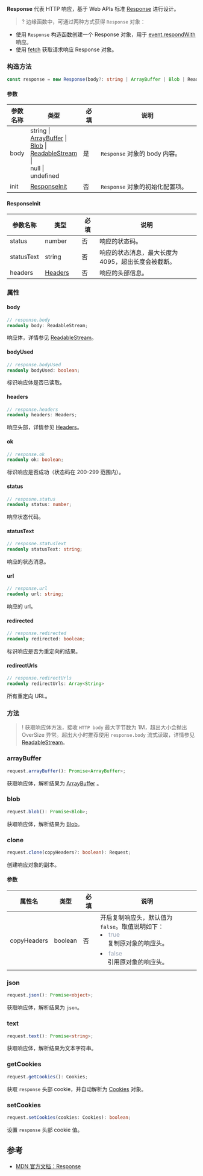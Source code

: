**Response** 代表 HTTP 响应，基于 Web APIs 标准 [Response](https://developer.mozilla.org/en-US/docs/Web/API/Response) 进行设计。

>? 边缘函数中，可通过两种方式获得 `Response` 对象：
- 使用 `Response` 构造函数创建一个 Response 对象，用于 [event.respondWith](https://cloud.tencent.com/document/product/1552/81917) 响应。
- 使用 <a href="https://cloud.tencent.com/document/product/1552/81897">fetch</a> 获取请求响应 Response 对象。

### 构造方法
```typescript
const response = new Response(body?: string | ArrayBuffer | Blob | ReadableStream | null | undefined, init?: ResponseInit);
```

#### 参数

<table>
  <thead>
    <tr>
      <th width="10%">参数名称</th>
      <th width="20%">类型</th>
      <th width="10%">必填</th>
      <th width="60%">说明</th>
    </tr>
  </thead>
  <tbody>
    <tr>
      <td>body</td>
      <td>
        string | <br/>
        <a href="https://developer.mozilla.org/en-US/docs/Web/JavaScript/Reference/Global_Objects/ArrayBuffer">ArrayBuffer</a> | <br/>
        <a href="https://developer.mozilla.org/en-US/docs/Web/API/Blob">Blob</a> | <br/>
        <a href="https://cloud.tencent.com/document/product/1552/81914">ReadableStream</a> | <br/>
        null | <br/>
        undefined
      </td>
      <td>是</td>
      <td><code>Response</code> 对象的 body 内容。</td>
    </tr>
    <tr>
      <td>init</td>
      <td><a href="#ResponseInit">ResponseInit</a></td>
      <td>否</td>
      <td><code>Response</code> 对象的初始化配置项。</td>
    </tr>
  </tbody>
</table>

#### ResponseInit[](id:ResponseInit)

<table>
  <thead>
    <tr>
      <th width="10%">参数名称</th>
      <th width="20%">类型</th>
      <th width="10%">必填</th>
      <th width="60%">说明</th>
    </tr>
  </thead>
  <tbody>
    <tr>
      <td align="left">status</td>
      <td align="left">number</td>
      <td align="left">否</td>
      <td align="left">响应的状态码。</td>
    </tr>
    <tr>
      <td align="left">statusText</td>
      <td align="left">string</td>
      <td align="left">否</td>
      <td align="left">响应的状态消息，最大长度为 4095，超出长度会被截断。</td>
    </tr>
    <tr>
      <td align="left">headers</td>
      <td align="left"><a href="https://cloud.tencent.com/document/product/1552/81903">Headers</a></td>
      <td align="left">否</td>
      <td align="left">响应的头部信息。</td>
    </tr>
  </tbody>
</table>

### 属性
#### body
```typescript
// response.body
readonly body: ReadableStream;
```
响应体，详情参见 [ReadableStream](https://cloud.tencent.com/document/product/1552/81914)。

#### bodyUsed
```typescript
// response.bodyUsed
readonly bodyUsed: boolean;
```

标识响应体是否已读取。

#### headers
```typescript
// response.headers
readonly headers: Headers;
```

响应头部，详情参见 [Headers](https://cloud.tencent.com/document/product/1552/81903)。

#### ok
```typescript
// response.ok
readonly ok: boolean;
```

标识响应是否成功（状态码在 200-299 范围内）。

#### status
```typescript
// resposne.status
readonly status: number;
```
响应状态代码。

#### statusText
```typescript
// resposne.statusText
readonly statusText: string;
```

响应的状态消息。

#### url
```typescript
// response.url
readonly url: string;
```
响应的 url。

#### redirected
```typescript
// response.redirected
readonly redirected: boolean;
```

标识响应是否为重定向的结果。

#### redirectUrls
```typescript
// response.redirectUrls
readonly redirectUrls: Array<String>
```

所有重定向 URL。

### 方法

>! 获取响应体方法，接收 `HTTP body` 最大字节数为 1M，超出大小会抛出 OverSize 异常。超出大小时推荐使用 `response.body` 流式读取，详情参见 [ReadableStream](https://cloud.tencent.com/document/product/1552/81914)。


### arrayBuffer
```typescript
request.arrayBuffer(): Promise<ArrayBuffer>;
```
获取响应体，解析结果为 [ArrayBuffer](https://developer.mozilla.org/en-US/docs/Web/JavaScript/Reference/Global_Objects/ArrayBuffer) 。

### blob
```typescript
request.blob(): Promise<Blob>;
```
获取响应体，解析结果为 [Blob](https://developer.mozilla.org/en-US/docs/Web/API/Blob)。

### clone
```typescript
request.clone(copyHeaders?: boolean): Request;
```

创建响应对象的副本。

#### 参数

<table>
	<thead>
		<tr>
			<th width="10%">属性名</th>
			<th width="15%">类型</th>
			<th width="10%">必填</th>
			<th width="65%">说明</th>
	</tr>
	</thead>
	<tbody>
		<tr>
			<td>copyHeaders</td>
			<td>boolean</td>
			<td>否</td>
			<td>
        开启复制响应头，默认值为 <code>false</code>。取值说明如下：<br/>
        <li>
          <font color="#9ba6b7">true</font><br/>
          <div style="padding-left: 20px;padding-bottom: 6px">
            复制原对象的响应头。
          </div>
        </li>
        <li>
          <font color="#9ba6b7">false</font><br/>
          <div style="padding-left: 20px;padding-bottom: 6px">
            引用原对象的响应头。
          </div>
        </li>
      </td>
		</tr>
	</tbody>
</table>

### json
```typescript
request.json(): Promise<object>;
```

获取响应体，解析结果为 `json`。

### text
```typescript
request.text(): Promise<string>;
```

获取响应体，解析结果为文本字符串。

### getCookies
```typescript
request.getCookies(): Cookies;
```

获取 `response` 头部 cookie，并自动解析为 [Cookies](https://cloud.tencent.com/document/product/1552/81905) 对象。

### setCookies
```typescript
request.setCookies(cookies: Cookies): boolean;
```

设置 `response` 头部 cookie 值。 

## 参考
- [MDN 官方文档：Response](https://developer.mozilla.org/en-US/docs/Web/API/Response)
